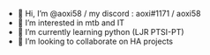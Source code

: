 - 👋 Hi, I’m @aoxi58 / my discord : aoxi#1171 / aoxi58
- 👀 I’m interested in mtb and IT
- 🌱 I’m currently learning python (LJR PTSI-PT)
- 💞️ I’m looking to collaborate on HA projects


<!---
aoxi58/aoxi58 is a ✨ special ✨ repository because its `README.md` (this file) appears on your GitHub profile.
You can click the Preview link to take a look at your changes.
--->
